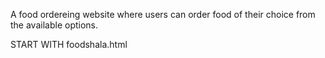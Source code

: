 A food ordereing website where users can order food of their choice from the available options.

START WITH foodshala.html
